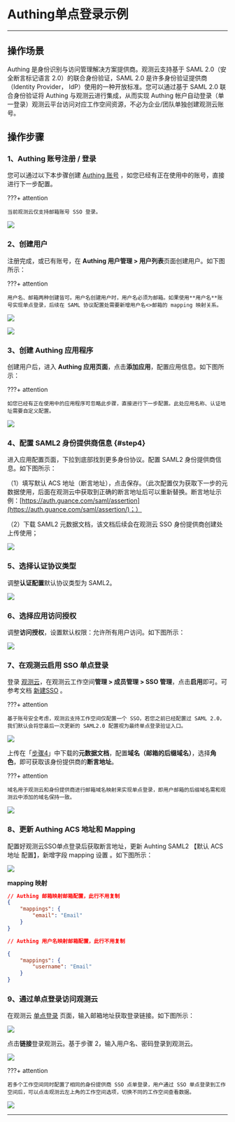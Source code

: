 # Authing单点登录示例
---

## 操作场景

Authing 是身份识别与访问管理解决方案提供商。观测云支持基于 SAML 2.0（安全断言标记语言 2.0）的联合身份验证，SAML 2.0 是许多身份验证提供商（Identity Provider， IdP）使用的一种开放标准。您可以通过基于 SAML 2.0 联合身份验证将 Authing 与观测云进行集成，从而实现 Authing 帐户自动登录（单一登录）观测云平台访问对应工作空间资源，不必为企业/团队单独创建观测云账号。

## 操作步骤

### 1、Authing 账号注册 / 登录

您可以通过以下本步骤创建 [Authing 账号](https://www.authing.cn/) ，如您已经有正在使用中的账号，直接进行下一步配置。

???+ attention

    当前观测云仅支持邮箱账号 SSO 登录。

![](../img/1.authing_1.png)

### 2、创建用户

注册完成，或已有账号，在 **Authing 用户管理 > 用户列表**页面创建用户。如下图所示：

???+ attention

    用户名、邮箱两种创建皆可。用户名创建用户时，用户名必须为邮箱。如果使用**用户名**账号实现单点登录，后续在 SAML 协议配置处需要新增用户名<>邮箱的 mapping 映射关系。

![](../img/03_authing_03.png)

![](../img/03_authing_04.png)


### 3、创建 Authing 应用程序

创建用户后，进入 **Authing 应用页面**，点击**添加应用**，配置应用信息。如下图所示：

???+ attention

    如您已经有正在使用中的应用程序可忽略此步骤，直接进行下一步配置。此处应用名称、认证地址需要自定义配置。

![](../img/03_authing_06.png)

### 4、配置 SAML2 身份提供商信息 {#step4}

进入应用配置页面，下拉到底部找到更多身份协议。配置 SAML2 身份提供商信息。如下图所示：

（1）填写默认 ACS 地址（断言地址），点击保存。（此次配置仅为获取下一步的元数据使用，后面在观测云中获取到正确的断言地址后可以重新替换。断言地址示例：[https://auth.guance.com/saml/assertion](https://auth.guance.com/saml/assertion/)；）

（2）下载 SAML2 元数据文档，该文档后续会在观测云 SSO 身份提供商创建处上传使用；

![](../img/03_authing_07.png)

### 5、选择认证协议类型

调整**认证配置**默认协议类型为 SAML2。

![](../img/03_authing_08.png)

### 6、选择应用访问授权

调整**访问授权**，设置默认权限：允许所有用户访问。如下图所示：

![](../img/03_authing_09.png)

### 7、在观测云启用 SSO 单点登录

登录 [观测云](https://console.guance.com)，在观测云工作空间**管理 > 成员管理 > SSO 管理**，点击**启用**即可。可参考文档 [新建SSO](../../management/sso/index.md) 。

???+ attention

    基于账号安全考虑，观测云支持工作空间仅配置一个 SSO，若您之前已经配置过 SAML 2.0，我们默认会将您最后一次更新的 SAML2.0 配置视为最终单点登录验证入口。

![](../img/1.sso_enable.png)

上传在「[步骤4](#step4)」中下载的**元数据文档**，配置**域名（邮箱的后缀域名）**，选择**角色**，即可获取该身份提供商的**断言地址**。

???+ attention

    域名用于观测云和身份提供商进行邮箱域名映射来实现单点登录，即用户邮箱的后缀域名需和观测云中添加的域名保持一致。

![](../img/1.sso_enable_2.png)

### 8、更新 Authing ACS 地址和 Mapping

配置好观测云SSO单点登录后获取断言地址，更新 Auhting SAML2 【默认 ACS地址 配置】，新增字段 mapping 设置 。如下图所示：

![](../img/03_authing_11.png)

**mapping 映射**

```json
// Authing 邮箱映射邮箱配置，此行不用复制
{
    "mappings": {
        "email": "Email"
    }
}

// Authing 用户名映射邮箱配置，此行不用复制

{
    "mappings": {
        "username": "Email"
    }
}
```

### 9、通过单点登录访问观测云

在观测云 [单点登录](https://auth.guance.com/login/sso) 页面，输入邮箱地址获取登录链接。如下图所示：

![](../img/03_authing_12.png)

点击**链接**登录观测云。基于步骤 2，输入用户名、密码登录到观测云。

![](../img/03_authing_13.png)

???+ attention

    若多个工作空间同时配置了相同的身份提供商 SSO 点单登录，用户通过 SSO 单点登录到工作空间后，可以点击观测云左上角的工作空间选项，切换不同的工作空间查看数据。

![](../img/1.authing_2.png)


---

